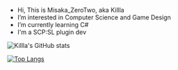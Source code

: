 - Hi, This is Misaka_ZeroTwo, aka Killla
- I’m interested in Computer Science and Game Design
- I’m currently learning C#
- I'm a SCP:SL plugin dev

![Killla's GitHub stats](https://github-readme-stats.vercel.app/api?username=zhaguanyang&count_private=true)

[![Top Langs](https://github-readme-stats.vercel.app/api/top-langs/?username=zhaguanyang)](https://github.com/zhaguanyang/github-readme-stats)

<!---
zhaguanyang/zhaguanyang is a ✨ special ✨ repository because its `README.md` (this file) appears on your GitHub profile.
You can click the Preview link to take a look at your changes.
--->
